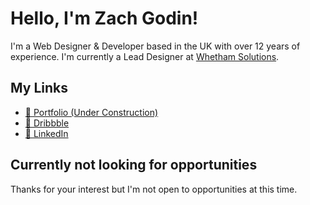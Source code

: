 # Hello, I'm Zach Godin!
I'm a Web Designer & Developer based in the UK with over 12 years of experience. I'm currently a Lead Designer at <a href="https://whethamsolutions.com" target="_blank">Whetham Solutions</a>.

## My Links
* [🚀 Portfolio (Under Construction)](https://zch.gdn)
* [🎨 Dribbble](https://dribbble.com/zchgdn)
* [💼 LinkedIn](https://www.linkedin.com/in/zchgdn/)


## Currently not looking for opportunities 
Thanks for your interest but I'm not open to opportunities at this time.
